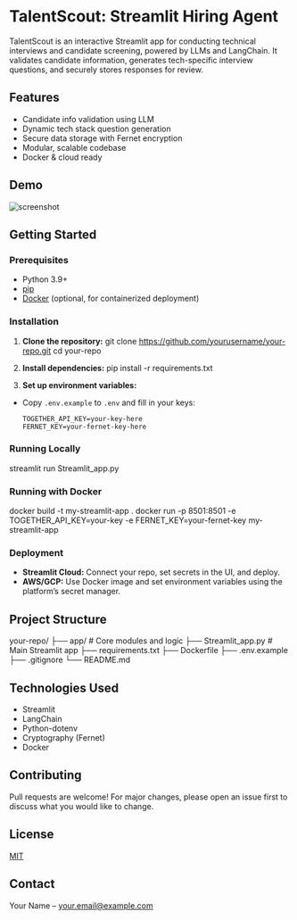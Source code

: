 # TalentScout: Streamlit Hiring Agent

TalentScout is an interactive Streamlit app for conducting technical interviews and candidate screening, powered by LLMs and LangChain. It validates candidate information, generates tech-specific interview questions, and securely stores responses for review.

## Features

- Candidate info validation using LLM
- Dynamic tech stack question generation
- Secure data storage with Fernet encryption
- Modular, scalable codebase
- Docker & cloud ready

## Demo

![screenshot](screenshot.png) <!-- Add a screenshot of your app here -->

## Getting Started

### Prerequisites

- Python 3.9+
- [pip](https://pip.pypa.io/en/stable/)
- [Docker](https://docs.docker.com/get-docker/) (optional, for containerized deployment)

### Installation

1. **Clone the repository:**
git clone https://github.com/yourusername/your-repo.git
cd your-repo

2. **Install dependencies:**
pip install -r requirements.txt

3. **Set up environment variables:**
- Copy `.env.example` to `.env` and fill in your keys:
  ```
  TOGETHER_API_KEY=your-key-here
  FERNET_KEY=your-fernet-key-here
  ```

### Running Locally

streamlit run Streamlit_app.py


### Running with Docker

docker build -t my-streamlit-app .
docker run -p 8501:8501
-e TOGETHER_API_KEY=your-key
-e FERNET_KEY=your-fernet-key
my-streamlit-app


### Deployment

- **Streamlit Cloud:** Connect your repo, set secrets in the UI, and deploy.
- **AWS/GCP:** Use Docker image and set environment variables using the platform’s secret manager.

## Project Structure

your-repo/
├── app/ # Core modules and logic
├── Streamlit_app.py # Main Streamlit app
├── requirements.txt
├── Dockerfile
├── .env.example
├── .gitignore
└── README.md


## Technologies Used

- Streamlit
- LangChain
- Python-dotenv
- Cryptography (Fernet)
- Docker

## Contributing

Pull requests are welcome! For major changes, please open an issue first to discuss what you would like to change.

## License

[MIT](LICENSE)

## Contact

Your Name – [your.email@example.com](mailto:your.email@example.com)
